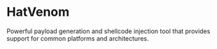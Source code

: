 # HatVenom
Powerful payload generation and shellcode injection tool that provides support for common platforms and architectures.
